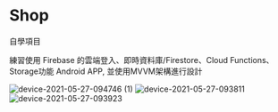 
# Shop

自學項目   

練習使用 Firebase 的雲端登入、即時資料庫/Firestore、Cloud Functions、  Storage功能 Android APP,
並使用MVVM架構進行設計

![device-2021-05-27-094746 (1)](https://user-images.githubusercontent.com/44021177/119753057-b5f2df00-bed0-11eb-83cc-13e5fff2e895.png)
  ![device-2021-05-27-093811](https://user-images.githubusercontent.com/44021177/119752697-0c135280-bed0-11eb-8608-8e9bb5439923.png)  ![device-2021-05-27-093923](https://user-images.githubusercontent.com/44021177/119752701-0d447f80-bed0-11eb-88dd-9eaaf6ad6d89.png)



